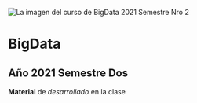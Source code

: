 ![La imagen del curso de BigData 2021 Semestre Nro 2](https://github.com/amarufd/BigData2021S2/blob/main/web-scraping-introduction.png)

# BigData 
## Año 2021 Semestre Dos
**Material** de _desarrollado_ en la clase
